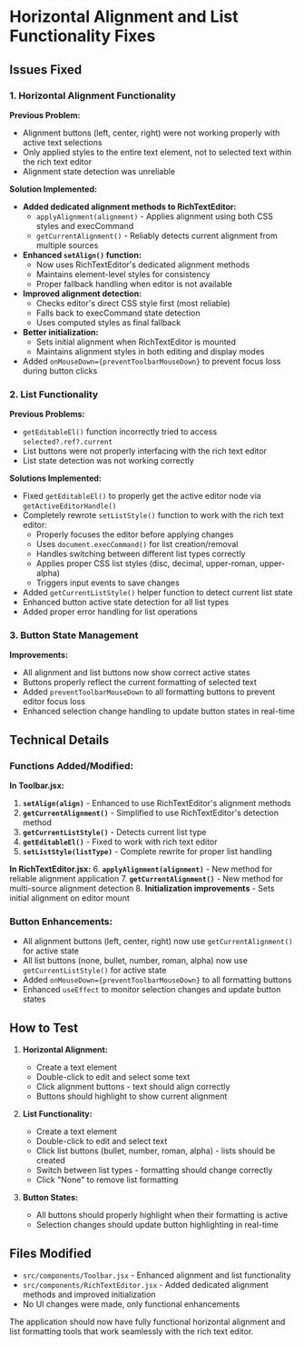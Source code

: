 # Horizontal Alignment and List Functionality Fixes

## Issues Fixed

### 1. Horizontal Alignment Functionality

**Previous Problem:**
- Alignment buttons (left, center, right) were not working properly with active text selections
- Only applied styles to the entire text element, not to selected text within the rich text editor
- Alignment state detection was unreliable

**Solution Implemented:**
- **Added dedicated alignment methods to RichTextEditor:**
  - `applyAlignment(alignment)` - Applies alignment using both CSS styles and execCommand
  - `getCurrentAlignment()` - Reliably detects current alignment from multiple sources
- **Enhanced `setAlign()` function:**
  - Now uses RichTextEditor's dedicated alignment methods
  - Maintains element-level styles for consistency
  - Proper fallback handling when editor is not available
- **Improved alignment detection:**
  - Checks editor's direct CSS style first (most reliable)
  - Falls back to execCommand state detection
  - Uses computed styles as final fallback
- **Better initialization:**
  - Sets initial alignment when RichTextEditor is mounted
  - Maintains alignment styles in both editing and display modes
- Added `onMouseDown={preventToolbarMouseDown}` to prevent focus loss during button clicks

### 2. List Functionality

**Previous Problems:**
- `getEditableEl()` function incorrectly tried to access `selected?.ref?.current`
- List buttons were not properly interfacing with the rich text editor
- List state detection was not working correctly

**Solutions Implemented:**
- Fixed `getEditableEl()` to properly get the active editor node via `getActiveEditorHandle()`
- Completely rewrote `setListStyle()` function to work with the rich text editor:
  - Properly focuses the editor before applying changes
  - Uses `document.execCommand()` for list creation/removal
  - Handles switching between different list types correctly
  - Applies proper CSS list styles (disc, decimal, upper-roman, upper-alpha)
  - Triggers input events to save changes
- Added `getCurrentListStyle()` helper function to detect current list state
- Enhanced button active state detection for all list types
- Added proper error handling for list operations

### 3. Button State Management

**Improvements:**
- All alignment and list buttons now show correct active states
- Buttons properly reflect the current formatting of selected text
- Added `preventToolbarMouseDown` to all formatting buttons to prevent editor focus loss
- Enhanced selection change handling to update button states in real-time

## Technical Details

### Functions Added/Modified:

**In Toolbar.jsx:**
1. **`setAlign(align)`** - Enhanced to use RichTextEditor's alignment methods
2. **`getCurrentAlignment()`** - Simplified to use RichTextEditor's detection method
3. **`getCurrentListStyle()`** - Detects current list type
4. **`getEditableEl()`** - Fixed to work with rich text editor
5. **`setListStyle(listType)`** - Complete rewrite for proper list handling

**In RichTextEditor.jsx:**
6. **`applyAlignment(alignment)`** - New method for reliable alignment application
7. **`getCurrentAlignment()`** - New method for multi-source alignment detection
8. **Initialization improvements** - Sets initial alignment on editor mount

### Button Enhancements:

- All alignment buttons (left, center, right) now use `getCurrentAlignment()` for active state
- All list buttons (none, bullet, number, roman, alpha) now use `getCurrentListStyle()` for active state  
- Added `onMouseDown={preventToolbarMouseDown}` to all formatting buttons
- Enhanced `useEffect` to monitor selection changes and update button states

## How to Test

1. **Horizontal Alignment:**
   - Create a text element
   - Double-click to edit and select some text
   - Click alignment buttons - text should align correctly
   - Buttons should highlight to show current alignment

2. **List Functionality:**
   - Create a text element  
   - Double-click to edit and select text
   - Click list buttons (bullet, number, roman, alpha) - lists should be created
   - Switch between list types - formatting should change correctly
   - Click "None" to remove list formatting

3. **Button States:**
   - All buttons should properly highlight when their formatting is active
   - Selection changes should update button highlighting in real-time

## Files Modified

- `src/components/Toolbar.jsx` - Enhanced alignment and list functionality
- `src/components/RichTextEditor.jsx` - Added dedicated alignment methods and improved initialization
- No UI changes were made, only functional enhancements

The application should now have fully functional horizontal alignment and list formatting tools that work seamlessly with the rich text editor.